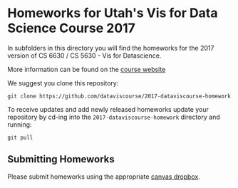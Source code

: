 # Homeworks for Utah's Vis for Data Science Course 2017
In subfolders in this directory you will find the homeworks for the 2017 version of CS 6630 / CS 5630 - Vis for Datascience. 

More information can be found on the [course website](http://dataviscourse.net/2017/homework/)

We suggest you clone this repository: 

``` 
git clone https://github.com/dataviscourse/2017-dataviscourse-homework
```

To receive updates and add newly released homeworks update your repository by cd-ing into the `2017-dataviscourse-homework` directory and running:

```
git pull
```

## Submitting Homeworks

Please submit homeworks using the appropriate [canvas dropbox](https://utah.instructure.com/courses/448047).

